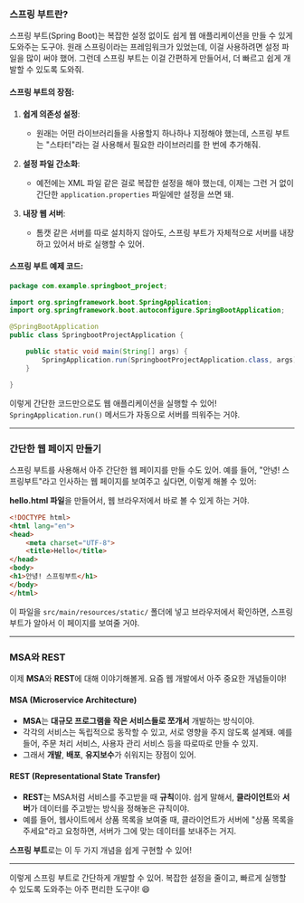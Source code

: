 ### 스프링 부트란?

스프링 부트(Spring Boot)는 복잡한 설정 없이도 쉽게 웹 애플리케이션을 만들 수 있게 도와주는 도구야. 원래 스프링이라는 프레임워크가 있었는데, 이걸 사용하려면 설정 파일을 많이 써야 했어. 그런데 스프링 부트는 이걸 간편하게 만들어서, 더 빠르고 쉽게 개발할 수 있도록 도와줘.

#### 스프링 부트의 장점:
1. **쉽게 의존성 설정**:
    - 원래는 어떤 라이브러리들을 사용할지 하나하나 지정해야 했는데, 스프링 부트는 "스타터"라는 걸 사용해서 필요한 라이브러리를 한 번에 추가해줘.

2. **설정 파일 간소화**:
    - 예전에는 XML 파일 같은 걸로 복잡한 설정을 해야 했는데, 이제는 그런 거 없이 간단한 `application.properties` 파일에만 설정을 쓰면 돼.

3. **내장 웹 서버**:
    - 톰캣 같은 서버를 따로 설치하지 않아도, 스프링 부트가 자체적으로 서버를 내장하고 있어서 바로 실행할 수 있어.

#### 스프링 부트 예제 코드:

```java
package com.example.springboot_project;

import org.springframework.boot.SpringApplication;
import org.springframework.boot.autoconfigure.SpringBootApplication;

@SpringBootApplication
public class SpringbootProjectApplication {

    public static void main(String[] args) {
        SpringApplication.run(SpringbootProjectApplication.class, args);
    }

}
```

이렇게 간단한 코드만으로도 웹 애플리케이션을 실행할 수 있어! `SpringApplication.run()` 메서드가 자동으로 서버를 띄워주는 거야.

---

### 간단한 웹 페이지 만들기

스프링 부트를 사용해서 아주 간단한 웹 페이지를 만들 수도 있어. 예를 들어, "안녕! 스프링부트"라고 인사하는 웹 페이지를 보여주고 싶다면, 이렇게 해볼 수 있어:

**hello.html 파일**을 만들어서, 웹 브라우저에서 바로 볼 수 있게 하는 거야.

```html
<!DOCTYPE html>
<html lang="en">
<head>
    <meta charset="UTF-8">
    <title>Hello</title>
</head>
<body>
<h1>안녕! 스프링부트</h1>
</body>
</html>
```

이 파일을 `src/main/resources/static/` 폴더에 넣고 브라우저에서 확인하면, 스프링 부트가 알아서 이 페이지를 보여줄 거야.

---

### MSA와 REST

이제 **MSA**와 **REST**에 대해 이야기해볼게. 요즘 웹 개발에서 아주 중요한 개념들이야!

#### MSA (Microservice Architecture)
- **MSA**는 **대규모 프로그램을 작은 서비스들로 쪼개서** 개발하는 방식이야.
- 각각의 서비스는 독립적으로 동작할 수 있고, 서로 영향을 주지 않도록 설계돼. 예를 들어, 주문 처리 서비스, 사용자 관리 서비스 등을 따로따로 만들 수 있지.
- 그래서 **개발**, **배포**, **유지보수**가 쉬워지는 장점이 있어.

#### REST (Representational State Transfer)
- **REST**는 MSA처럼 서비스를 주고받을 때 **규칙**이야. 쉽게 말해서, **클라이언트**와 **서버**가 데이터를 주고받는 방식을 정해놓은 규칙이야.
- 예를 들어, 웹사이트에서 상품 목록을 보여줄 때, 클라이언트가 서버에 "상품 목록을 주세요"라고 요청하면, 서버가 그에 맞는 데이터를 보내주는 거지.

**스프링 부트**로는 이 두 가지 개념을 쉽게 구현할 수 있어!

---

이렇게 스프링 부트로 간단하게 개발할 수 있어. 복잡한 설정을 줄이고, 빠르게 실행할 수 있도록 도와주는 아주 편리한 도구야! 😄